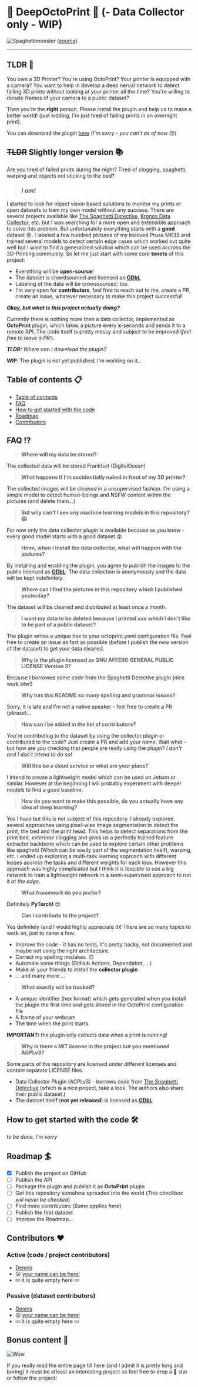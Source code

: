 # 🤖 DeepOctoPrint 🤖 (- Data Collector only - WIP)
![Spaghettimonster](assets/spaghettimonster.jpg)
([source](https://www.pinterest.ca/pin/287174913714717323/))

---

## TLDR 🦥
You own a 3D Printer? You're using OctoPrint? Your printer is equipped with a camera? You want to help in develop a deep nerual network to detect failing 3D prints without looking at your printer all the time? You're willing to donate frames of your camera to a public dataset?

Then you're the **right** person. Please install the plugin and help us to make a better world! (just kidding, I'm just tired of failing prints in an overnight print).

You can download the plugin [here](https://addlinkhere) (*I'm sorry - you can't as of now* 😥)

## ~~TLDR~~ Slightly longer version 📚

Are you tired of failed prints during the night? Tired of clogging, spaghetti, warping and objects not sticking to the bed? 

> ### ***I am!*** 

I started to look for object vision based solutions to monitor my prints or open datasets to train my own model without any success. There are several projects available like [The Spaghetti Detective](https://www.thespaghettidetective.com/), [Kronos Data Collector](https://github.com/MrBreadWater/project-kronos-data-collector), etc. but I was searching for a more open and extensible approach to solve this problem. But unfortunately everything starts with a **good** dataset 😣. I labeled a few hundred pictures of my beloved Prusa MK3S and trained several models to detect certain edge cases which worked out quite well but I want to find a generalized solution which can be used accross the 3D-Printing community. So let me just start with some core **tenets** of this project:
- Everything will be **open-source**!
- The dataset is crowdsourced and licensed as [**ODbL**](https://opendatacommons.org/licenses/odbl/1-0/index.html)
- Labeling of the data will be crowssourced, too.
- I'm very open for **contributors**, feel free to reach out to me, create a PR, create an issue, whatever necessary to make this project successful!

***Okay, but what is this project actually doing?***

Currently there is nothing more then a data collector, implemented as **OctoPrint** plugin, which takes a picture every **x**-seconds and sends it to a remote API. The code itself is pretty messy and subject to be improved (*feel free to leave a PR!*).

***TLDR:*** *Where can I download the plugin?*

**WIP**: The plugin is not yet published, I'm working on it...


## Table of contents 📋

* [Table of contents](#table-of-contents)
* [FAQ](#faq)
* [How to get started with the code](#how-to-get-started-with-the-code)
* [Roadmap](#roadmap)
* [Contributors](#Contributors)

## FAQ ⁉️

> **Where will my data be stored?**

The collected data will be stored Frankfurt (DigitalOcean)

> **What happens if I'm accidentially naked in front of my 3D printer?**

The collected images will be *cleaned* in a unsupervised fashion. I'm using a simple model to detect human-beings and NSFW content within the pictures (and delete them...)

> **But why can't I see any machine learning models in this repository? 😱**

For now only the data collector plugin is available because as you know - every good model starts with a good dataset 😝

> **Hmm, when I install the data collector, what will happen with the pictures?**

By installing and enabling the plugin, you agree to publish the images to the public licensed as [**ODbL**](https://opendatacommons.org/licenses/odbl/1-0/index.html). The data collection is anonymously and the data will be kept indefinitely.

> **Where can I find the pictures in this repository which I published yesterday?**

The dataset will be cleaned and distributed at least once a month.

> **I want my data to be deleted because I printed** ***xxx*** **which I don't like to be part of a public dataset?**

The plugin writes a unique hex to your octoprint.yaml configuration file. Feel free to create an issue as fast as possible (before I publish the new version of the dataset) to get your data cleaned.

> **Why is the plugin licensed as GNU AFFERO GENERAL PUBLIC LICENSE Version 3?**

Because I borrowed some code from the Spaghetti Detective plugin (nice work btw!)

> **Why has this README so many spelling and grammar issues?**

Sorry, it is late and I'm not a native speaker - feel free to create a PR (*please*)...

> **How can I be added in the list of contributors?**

You're contributing to the dataset by using the collector plugin or contributed to the code? Just create a PR and add your name. Wait what - but how are you checking that people are really using the plugin? *I don't and I don't intend to do so!*

> **Will this be a cloud service or what are your plans?**

I intend to create a lightweight model which can be used on Jetson or similar. However at the beginning I will probably experiment with deeper models to find a good baseline.

> **How do you want to make this possible, do you actually have any idea of deep learning?**

Yes I have but this is not subject of this repository. I already explored several approaches using pixel-wise image segmentation to detect the print, the bed and the print head. This helps to detect separations from the print bed, *extereme* clogging and gives us a perfectly trained feature extractor backbone which can be used to explore certain other problems like spaghetti (Which can be easily part of the segmentation itself), warping, etc. I ended up exploring a multi-task learning approach with different losses accross the tasks and different weights for each loss. However this approach was highly complicated but I think it is feasible to use a big network to train a lightweight network in a semi-supervised approach to run it *at the edge*.

> **What framework do you prefer?**

Definitely **PyTorch!** 😍

> **Can I contribute to the project?**

Yes definitely (and I would highly appreciate it)! There are so many topics to work on, just to name a few:
- Improve the code - it has no tests, it's pretty hacky, not documented and maybe not using the right architecture.
- Correct my spelling mistakes. 🙃
- Automate some things (GitHub Actions, Dependabot, ...)
- Make all your friends to install the **collector plugin**
- ... and many more ...

> **What exactly will be tracked?**
- A unique identifier (hex format) which gets generated when you install the plugin the first time and gets stored in the OctoPrint configuration file
- A frame of your webcam
- The time when the print starts

**IMPORTANT:** the plugin only collects data when a print is running!

> **Why is there a MIT license in the project but you mentioned AGPLv3?**

Some parts of the repository are licensed under different licenses and contain separate LICENSE files.
- Data Collector Plugin (AGPLv3) - borrows code from [The Spaghetti Detective](http://thespaghettidetective.com/) (which is a nice project, take a look. The authors also share their public dataset.)
- The dataset itself (**not yet released**) is licensed as [**ODbL**](https://opendatacommons.org/licenses/odbl/1-0/index.html)

## How to get started with the code 🛠️

*to be done, I'm sorry*

## Roadmap 🏄

- [x] Publish the project on GitHub
- [ ] Publish the API
- [ ] Package the plugin and publish it as **OctoPrint** plugin
- [ ] Get this repository somehow spreaded into the world (*This checkbox will never be checked*)
- [ ] Find more contributors (*Same applies here*)
- [ ] Publish the first dataset
- [ ] Improve the Roadmap...

## Contributors ❤️

### Active (code / project contributors)
- [Dennis](https://github.com/dennisbappert)
- 😲 [your name can be here!](https://github.com/dennisbappert/deepoctoprint/pulls)
- 💤 it is quite empty here 💤

### Passive (dataset contributors)
- [Dennis](https://github.com/dennisbappert)
- 😲 [your name can be here!](https://github.com/dennisbappert/deepoctoprint/pulls)
- 💤 it is quite empty here 💤

## Bonus content 🙈
![Wow](https://media.giphy.com/media/vQqeT3AYg8S5O/source.gif)

If you really read the entire page till here (and I admit it is pretty long and boring) it must be atleast an interesting project so feel free to drop a 🌟 star or follow the project!
